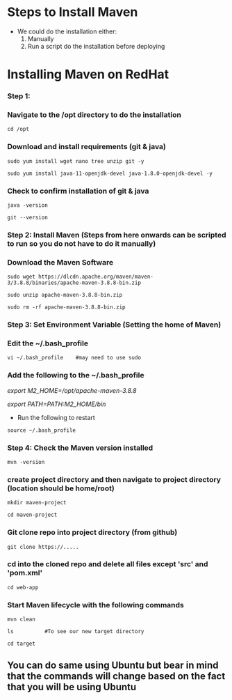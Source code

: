 # Steps to Install Maven

- We could do the installation either:
  1. Manually
  2. Run a script do the installation before deploying
 
# Installing Maven on RedHat

### Step 1:

### Navigate to the /opt directory to do the installation

```
cd /opt
```

### Download and install requirements (git & java)

```
sudo yum install wget nano tree unzip git -y
```

```
sudo yum install java-11-openjdk-devel java-1.8.0-openjdk-devel -y
```

### Check to confirm installation of git & java

```
java -version
```

```
git --version
```

### Step 2: Install Maven      (Steps from here onwards can be scripted to run so you do not have to do it manually)
### Download the Maven Software

```
sudo wget https://dlcdn.apache.org/maven/maven-3/3.8.8/binaries/apache-maven-3.8.8-bin.zip
```

```
sudo unzip apache-maven-3.8.8-bin.zip 
```

```
sudo rm -rf apache-maven-3.8.8-bin.zip
```

### Step 3: Set Environment Variable (Setting the home of Maven)

### Edit the ~/.bash_profile

```
vi ~/.bash_profile    #may need to use sudo
```

### Add the following to the ~/.bash_profile

*export M2_HOME=/opt/apache-maven-3.8.8*

*export PATH=$PATH:$M2_HOME/bin*

- Run the following to restart

```
source ~/.bash_profile
```

### Step 4: Check the Maven version installed

```
mvn -version
```


### create project directory and then navigate to project directory (location should be home/root)

```
mkdir maven-project
```

```
cd maven-project
```

### Git clone repo into project directory (from github)

```
git clone https://.....
```

### cd into the cloned repo and delete all files except 'src' and 'pom.xml'

```
cd web-app
```

### Start Maven lifecycle with the following commands

```
mvn clean
```

```
ls          #To see our new target directory
```

```
cd target
```

## **You can do same using Ubuntu but bear in mind that the commands will change based on the fact that you will be using Ubuntu**
